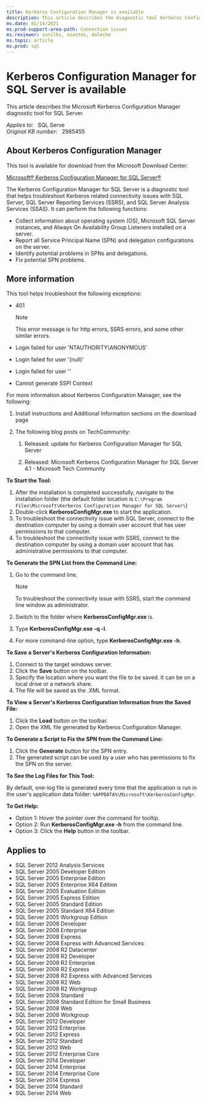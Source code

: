 ```yaml
---
title: Kerberos Configuration Manager is available
description: This article describes the diagnostic tool Kerberos Configuration Manager for SQL Server that is now available.
ms.date: 01/14/2021
ms.prod-support-area-path: Connection issues
ms.reviewer: sunilbs, asaxton, daleche
ms.topic: article
ms.prod: sql 
---
```

# Kerberos Configuration Manager for SQL Server is available

This article describes the Microsoft Kerberos Configuration Manager diagnostic tool for SQL Server.

_Applies to:_ &nbsp; SQL Serve  
_Original KB number:_ &nbsp; 2985455

## About Kerberos Configuration Manager

This tool is available for download from the Microsoft Download Center:

[Microsoft® Kerberos Configuration Manager for SQL Server®](https://www.microsoft.com/download/details.aspx?id=39046)

The Kerberos Configuration Manager for SQL Server is a diagnostic tool that helps troubleshoot Kerberos related connectivity issues with SQL Server, SQL Server Reporting Services (SSRS), and SQL Server Analysis Services (SSAS). It can perform the following functions:

- Collect information about operating system (OS), Microsoft SQL Server instances, and Always On Availability Group Listeners installed on a server.
- Report all Service Principal Name (SPN) and delegation configurations on the server.
- Identify potential problems in SPNs and delegations.
- Fix potential SPN problems.

## More information

This tool helps troubleshoot the following exceptions:

- 401

    > [!NOTE]
    > This error message is for http errors, SSRS errors, and some other similar errors.

- Login failed for user 'NTAUTHORITY\ANONYMOUS'

- Login failed for user '(null)'

- Login failed for user ''

- Cannot generate SSPI Context

For more information about Kerberos Configuration Manager, see the following:

1. Install instructions and Additional Information sections on the download page

1. The following blog posts on TechCommunity:

    1. Released: update for Kerberos Configuration Manager for SQL Server

    1. Released: Microsoft Kerberos Configuration Manager for SQL Server 4.1 - Microsoft Tech Community

**To Start the Tool:**

1. After the installation is completed successfully, navigate to the installation folder (the default folder location is `C:\Program Files\Microsoft\Kerberos Configuration Manager for SQL Server\`)
1. Double-click **KerberosConfigMgr.exe** to start the application.
1. To troubleshoot the connectivity issue with SQL Server, connect to the destination computer by using a domain user account that has user permissions to that computer.
1. To troubleshoot the connectivity issue with SSRS, connect to the destination computer by using a domain user account that has administrative permissions to that computer.

**To Generate the SPN List from the Command Line:**

1. Go to the command line.

    > [!NOTE]
    > To troubleshoot the connectivity issue with SSRS, start the command line window as administrator.

1. Switch to the folder where **KerberosConfigMgr.exe** is.
1. Type **KerberosConfigMgr.exe -q -l**.
1. For more command-line option, type **KerberosConfigMgr.exe -h**.

**To Save a Server's Kerberos Configuration Information:**

1. Connect to the target windows server.
1. Click the **Save** button on the toolbar.
1. Specify the location where you want the file to be saved. It can be on a local drive or a network share.
1. The file will be saved as the .XML format.

**To View a Server's Kerberos Configuration Information from the Saved File:**

1. Click the **Load** button on the toolbar.
1. Open the XML file generated by Kerberos Configuration Manager.

**To Generate a Script to Fix the SPN from the Command Line:**

1. Click the **Generate** button for the SPN entry.
1. The generated script can be used by a user who has permissions to fix the SPN on the server.

**To See the Log Files for This Tool:**

By default, one-log file is generated every time that the application is run in the user's application data folder: `%APPDATA%\Microsoft\KerberosConfigMgr`.

**To Get Help:**  

- Option 1: Hover the pointer over the command for tooltip.
- Option 2: Run **KerberosConfigMgr.exe -h** from the command line.
- Option 3: Click the **Help** button in the toolbar.

## Applies to

- SQL Server 2012 Analysis Services
- SQL Server 2005 Developer Edition
- SQL Server 2005 Enterprise Edition
- SQL Server 2005 Enterprise X64 Edition
- SQL Server 2005 Evaluation Edition
- SQL Server 2005 Express Edition
- SQL Server 2005 Standard Edition
- SQL Server 2005 Standard X64 Edition
- SQL Server 2005 Workgroup Edition
- SQL Server 2008 Developer
- SQL Server 2008 Enterprise
- SQL Server 2008 Express
- SQL Server 2008 Express with Advanced Services
- SQL Server 2008 R2 Datacenter
- SQL Server 2008 R2 Developer
- SQL Server 2008 R2 Enterprise
- SQL Server 2008 R2 Express
- SQL Server 2008 R2 Express with Advanced Services
- SQL Server 2008 R2 Web
- SQL Server 2008 R2 Workgroup
- SQL Server 2008 Standard
- SQL Server 2008 Standard Edition for Small Business
- SQL Server 2008 Web
- SQL Server 2008 Workgroup
- SQL Server 2012 Developer
- SQL Server 2012 Enterprise
- SQL Server 2012 Express
- SQL Server 2012 Standard
- SQL Server 2012 Web
- SQL Server 2012 Enterprise Core
- SQL Server 2014 Developer
- SQL Server 2014 Enterprise
- SQL Server 2014 Enterprise Core
- SQL Server 2014 Express
- SQL Server 2014 Standard
- SQL Server 2014 Web
